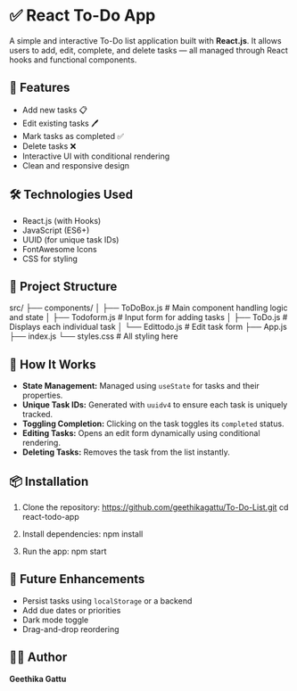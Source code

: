# ✅ React To-Do App

A simple and interactive To-Do list application built with **React.js**. It allows users to add, edit, complete, and delete tasks — all managed through React hooks and functional components.

## 🚀 Features

- Add new tasks 📋
- Edit existing tasks 🖊️
- Mark tasks as completed ✅
- Delete tasks ❌
- Interactive UI with conditional rendering
- Clean and responsive design

## 🛠️ Technologies Used

- React.js (with Hooks)
- JavaScript (ES6+)
- UUID (for unique task IDs)
- FontAwesome Icons
- CSS for styling

## 📁 Project Structure

src/ ├── components/ │ ├── ToDoBox.js # Main component handling logic and state │ ├── Todoform.js # Input form for adding tasks │ ├── ToDo.js # Displays each individual task │ └── Edittodo.js # Edit task form ├── App.js ├── index.js └── styles.css # All styling here


## 🧠 How It Works

- **State Management:** Managed using `useState` for tasks and their properties.
- **Unique Task IDs:** Generated with `uuidv4` to ensure each task is uniquely tracked.
- **Toggling Completion:** Clicking on the task toggles its `completed` status.
- **Editing Tasks:** Opens an edit form dynamically using conditional rendering.
- **Deleting Tasks:** Removes the task from the list instantly.

## 📦 Installation

1. Clone the repository:
https://github.com/geethikagattu/To-Do-List.git cd react-todo-app

2. Install dependencies:
npm install

3. Run the app:
npm start


## 📌 Future Enhancements

- Persist tasks using `localStorage` or a backend
- Add due dates or priorities
- Dark mode toggle
- Drag-and-drop reordering

## 👩‍💻 Author
**Geethika Gattu**  




